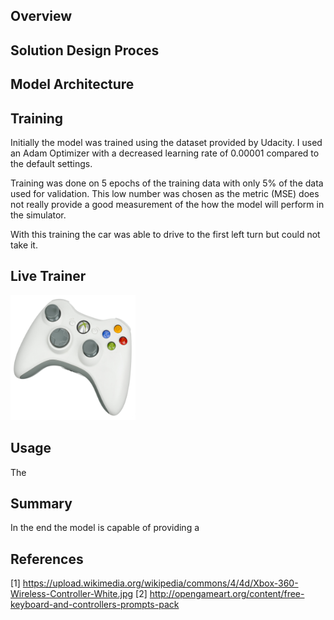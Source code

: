 Overview
--------




Solution Design Proces
----------------------



Model Architecture
------------------



Training
--------

Initially the model was trained using the dataset provided by Udacity.
I used an Adam Optimizer with a decreased learning rate of 0.00001
compared to the default settings.

Training was done on 5 epochs of the training data with only 5% of the
data used for validation. This low number was chosen as the metric (MSE)
does not really provide a good measurement of the how the model will
perform in the simulator.

With this training the car was able to drive to the first left turn but
could not take it.

Live Trainer
------------

<img src="img/controller.jpg" width="200" height="200" />



Usage
-----

The

Summary
-------

In the end the model is capable of providing a

References
----------

[1] https://upload.wikimedia.org/wikipedia/commons/4/4d/Xbox-360-Wireless-Controller-White.jpg
[2] http://opengameart.org/content/free-keyboard-and-controllers-prompts-pack